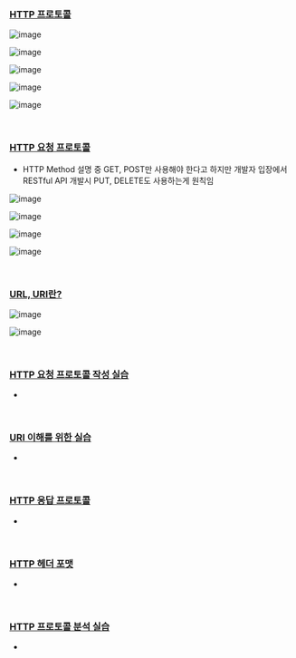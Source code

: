 ### [HTTP 프로토콜](https://youtu.be/watch?v=TwsQX1AnWJU)

![image](https://github.com/user-attachments/assets/c98a6665-bf5d-4443-9675-7874180ac133)

![image](https://github.com/user-attachments/assets/3348fa00-eab9-4eff-9b8b-31dde4dc93ee)

![image](https://github.com/user-attachments/assets/478ba466-ef7d-4498-a87c-ecbc41c2fa38)

![image](https://github.com/user-attachments/assets/261fc5e1-3dd8-4768-abaf-d44bab944730)

![image](https://github.com/user-attachments/assets/3e1538eb-17cb-43cb-9f9c-776efe9c99af)

&nbsp;

### [HTTP 요청 프로토콜](https://youtu.be/watch?v=rxaBwwI_JnI)

- HTTP Method 설명 중 GET, POST만 사용해야 한다고 하지만 개발자 입장에서 RESTful API 개발시 PUT, DELETE도 사용하는게 원칙임

![image](https://github.com/user-attachments/assets/45e2e20f-f67c-45e8-96b5-de18b4ea4356)

![image](https://github.com/user-attachments/assets/7e8e30ae-573b-4a38-8f07-f9901c828336)

![image](https://github.com/user-attachments/assets/765eba94-f815-4cf5-aaf9-52786236e4ca)

![image](https://github.com/user-attachments/assets/315558e1-fc36-49fa-8bc7-a770e836754e)

&nbsp;

### [URL, URI란?](https://youtu.be/watch?v=2ikhZ_fNP5Y)

![image](https://github.com/user-attachments/assets/b44ee899-fe99-4d21-a1d9-52dedb98bcf2)

![image](https://github.com/user-attachments/assets/aa285c6c-0652-4810-a871-44d62fa9e848)

&nbsp;

### [HTTP 요청 프로토콜 작성 실습](https://youtu.be/watch?v=XbGJYsxed2w)

- 

&nbsp;

### [URI 이해를 위한 실습](https://youtu.be/watch?v=HBojczyd1Ac)

- 

&nbsp;

### [HTTP 응답 프로토콜](https://youtu.be/watch?v=kuucNF4Zvbs)

- 

&nbsp;

### [HTTP 헤더 포맷](https://youtu.be/watch?v=mQTGmxendk8)

- 

&nbsp;

### [HTTP 프로토콜 분석 실습](https://youtu.be/watch?v=dhMrKTwNI8U?)

-

